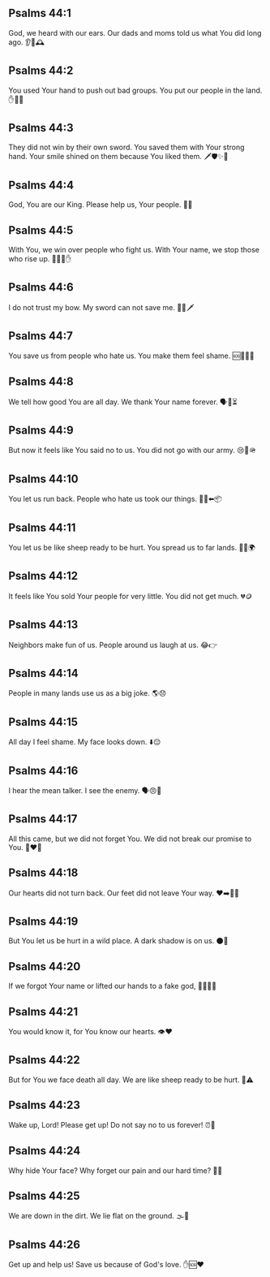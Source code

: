 ## Psalms 44:1
God, we heard with our ears. Our dads and moms told us what You did long ago. 👂📖🕰️
## Psalms 44:2
You used Your hand to push out bad groups. You put our people in the land. ✋💪🌱
## Psalms 44:3
They did not win by their own sword. You saved them with Your strong hand. Your smile shined on them because You liked them. 🗡️🛡️✨🙂
## Psalms 44:4
God, You are our King. Please help us, Your people. 👑🙏
## Psalms 44:5
With You, we win over people who fight us. With Your name, we stop those who rise up. 🏃‍♂️💥✋
## Psalms 44:6
I do not trust my bow. My sword can not save me. 🎯❌🗡️
## Psalms 44:7
You save us from people who hate us. You make them feel shame. 🆘🙅‍♂️😔
## Psalms 44:8
We tell how good You are all day. We thank Your name forever. 🗣️🙌⏳
## Psalms 44:9
But now it feels like You said no to us. You did not go with our army. 😢🚫🪖
## Psalms 44:10
You let us run back. People who hate us took our things. 🏃‍♂️⬅️📦
## Psalms 44:11
You let us be like sheep ready to be hurt. You spread us to far lands. 🐑😟🌍
## Psalms 44:12
It feels like You sold Your people for very little. You did not get much. 💔🪙
## Psalms 44:13
Neighbors make fun of us. People around us laugh at us. 😂👉
## Psalms 44:14
People in many lands use us as a big joke. 🌎😞
## Psalms 44:15
All day I feel shame. My face looks down. ⬇️😔
## Psalms 44:16
I hear the mean talker. I see the enemy. 🗣️😠👀
## Psalms 44:17
All this came, but we did not forget You. We did not break our promise to You. 🧠❤️🤝
## Psalms 44:18
Our hearts did not turn back. Our feet did not leave Your way. ❤️➡️🚶‍♂️
## Psalms 44:19
But You let us be hurt in a wild place. A dark shadow is on us. 🌑🌾
## Psalms 44:20
If we forgot Your name or lifted our hands to a fake god, 🙋‍♂️❌🗿
## Psalms 44:21
You would know it, for You know our hearts. 👁️❤️
## Psalms 44:22
But for You we face death all day. We are like sheep ready to be hurt. 🐑⚠️
## Psalms 44:23
Wake up, Lord! Please get up! Do not say no to us forever! ⏰🙏
## Psalms 44:24
Why hide Your face? Why forget our pain and our hard time? 🙈😢
## Psalms 44:25
We are down in the dirt. We lie flat on the ground. 🌫️🤕
## Psalms 44:26
Get up and help us! Save us because of God's love. ✋🆘❤️
